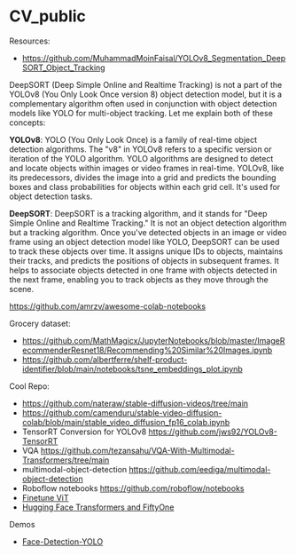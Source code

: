 # CV_public


Resources: 
- https://github.com/MuhammadMoinFaisal/YOLOv8_Segmentation_DeepSORT_Object_Tracking

DeepSORT (Deep Simple Online and Realtime Tracking) is not a part of the YOLOv8 (You Only Look Once version 8) object detection model, but it is a complementary algorithm often used in conjunction with object detection models like YOLO for multi-object tracking. Let me explain both of these concepts:

<strong>YOLOv8</strong>:
YOLO (You Only Look Once) is a family of real-time object detection algorithms. The "v8" in YOLOv8 refers to a specific version or iteration of the YOLO algorithm. YOLO algorithms are designed to detect and locate objects within images or video frames in real-time. YOLOv8, like its predecessors, divides the image into a grid and predicts the bounding boxes and class probabilities for objects within each grid cell. It's used for object detection tasks.

<strong>DeepSORT</strong>:
DeepSORT is a tracking algorithm, and it stands for "Deep Simple Online and Realtime Tracking." It is not an object detection algorithm but a tracking algorithm. Once you've detected objects in an image or video frame using an object detection model like YOLO, DeepSORT can be used to track these objects over time. It assigns unique IDs to objects, maintains their tracks, and predicts the positions of objects in subsequent frames. It helps to associate objects detected in one frame with objects detected in the next frame, enabling you to track objects as they move through the scene.


https://github.com/amrzv/awesome-colab-notebooks

Grocery dataset:
- https://github.com/MathMagicx/JupyterNotebooks/blob/master/ImageRecommenderResnet18/Recommending%20Similar%20Images.ipynb
- https://github.com/albertferre/shelf-product-identifier/blob/main/notebooks/tsne_embeddings_plot.ipynb 


Cool Repo:
- https://github.com/nateraw/stable-diffusion-videos/tree/main
- https://github.com/camenduru/stable-video-diffusion-colab/blob/main/stable_video_diffusion_fp16_colab.ipynb
- TensorRT Conversion for YOLOv8 https://github.com/jws92/YOLOv8-TensorRT
- VQA https://github.com/tezansahu/VQA-With-Multimodal-Transformers/tree/main
- multimodal-object-detection https://github.com/eediga/multimodal-object-detection
- Roboflow notebooks https://github.com/roboflow/notebooks
- [Finetune ViT](https://qiita.com/Chamusuke/items/d4d988fa41ebe27585a9)
- [Hugging Face Transformers and FiftyOne](https://huggingface.co/blog/jamarks/fiftyone-transformers-integration)

Demos
- [Face-Detection-YOLO](https://huggingface.co/spaces/Xenova/video-object-detection)
